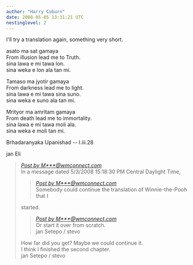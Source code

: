 ```yaml
---
author: "Harry Coburn"
date: 2008-05-05 13:31:21 UTC
nestinglevel: 2
---
```

I'll try a translation again, something very short.  
  
asato ma sat gamaya  
From illusion lead me to Truth.  
sina lawa e mi tawa lon.  
sina weka e lon ala tan mi.  
  
Tamaso ma jyotir gamaya  
From darkness lead me to light.  
sina lawa e mi tawa sina suno.  
sina weka e suno ala tan mi.  
  
Mrityor ma amritam gamaya  
From death lead me to immortality.  
sina lawa e mi tawa moli ala.  
sina weka e moli tan mi.  
  
Brhadaranyaka Upanishad -- I.iii.28  
  
jan Eli  

> [_Post by M\*\*\*@wmconnect.com_](/X7lXcIxk/community-translations#post7)  
> In a message dated 5/3/2008 15:18:30 PM Central Daylight Time,  
> 
> > [_Post by M\*\*\*@wmconnect.com_](/X7lXcIxk/community-translations#post4)  
> > Somebody could continue the translation of Winnie-the-Pooh that I  
> > 
> 
> started.  
> 
> > [_Post by M\*\*\*@wmconnect.com_](/X7lXcIxk/community-translations#post4)  
> > Or start it over from scratch.  
> > jan Setepo / stevo  
> > 
> 
> How far did you get? Maybe we could continue it.  
> I think I finished the second chapter.  
> jan Setepo / stevo  
>